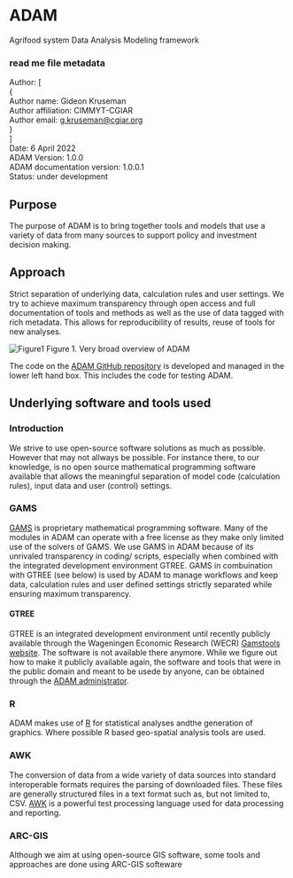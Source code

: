 # ADAM
Agrifood system Data Analysis Modeling framework

### read me file metadata
Author: \[ \
  { \
	  Author name: Gideon Kruseman \
	  Author affiliation: CIMMYT-CGIAR \
	  Author email: g.kruseman@cgiar.org \
  } \
\] \
Date: 6 April 2022 \
ADAM Version: 1.0.0 \
ADAM documentation version: 1.0.0.1 \
Status: under development 



## Purpose
The purpose of ADAM is to bring together tools and models that use a variety of data from many sources to support policy and investment decision making.

## Approach
Strict separation of underlying data, calculation rules and user settings. 
We try to achieve maximum transparency through open access and full documentation of tools and methods as well as the use of data tagged with rich metadata.
This allows for reproducibility of results, reuse of tools for new analyses.

![Figure1](https://user-images.githubusercontent.com/103105585/161967277-9c65d322-7fa1-4aa8-87e3-6ddee55b44c4.jpg)
Figure 1. Very broad overview of ADAM

The code  on the [ADAM GitHub repository](https://github.com/ForesightAndMetrics/ADAM) is developed and managed in the lower left hand box. This includes the code for testing ADAM.

## Underlying software and tools used
### Introduction
We strive to use open-source software solutions as much as possible. However that may not allways be possible. For instance there, to our knowledge, is no open source mathematical programming software available that allows the meaningful separation of model code (calculation rules), input data and user (control) settings.

### GAMS
[GAMS](https://www.gams.com/) is proprietary mathematical programming software. Many of the modules in ADAM can operate with a free license as they make only limited use of the solvers of GAMS. We use GAMS in ADAM because of its unrivaled transparency in coding/ scripts, especially when combined with the integrated development environment GTREE.
GAMS in combuination with GTREE (see below) is used by ADAM to manage workflows and keep data, calculation rules and user defined settings strictly separated while ensuring maximum transparency.

#### GTREE
GTREE is an integrated development environment until recently publicly available through the Wageningen Economic Research (WECR) [Gamstools website](https://www.wecr.wur.nl/gamstools/index.htm). The software is not available there anymore. While we figure out how to make it publicly available again, the software and tools that were in the public domain and meant to be usede by anyone, can be obtained through the [ADAM administrator](mailto:G.kruseman@cgiar.org).

### R
ADAM makes use of [R](https://cran.r-project.org/) for statistical analyses andthe generation of graphics. Where possible R based geo-spatial analysis tools are used.

### AWK
The conversion of data from a wide variety of data sources into standard interoperable formats requires the parsing of downloaded files. These files are generally structured files in a text format such as, but not limited to, CSV. [AWK](https://en.wikipedia.org/wiki/AWK) is a powerful test processing language used for data processing and reporting.  

### ARC-GIS
Although we aim at using open-source GIS software, some tools and approaches are done using ARC-GIS softeware 
